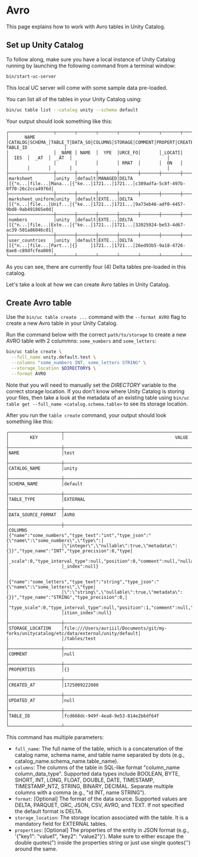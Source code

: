 # Avro

This page explains how to work with Avro tables in Unity Catalog.

## Set up Unity Catalog

To follow along, make sure you have a local instance of Unity Catalog running by launching the following command from a terminal window:

```sh
bin/start-uc-server
```

This local UC server will come with some sample data pre-loaded.

You can list all of the tables in your Unity Catalog using:

```sh
bin/uc table list --catalog unity --schema default
```

Your output should look something like this:

```
┌─────────────────┬───────┬───────┬───────┬───────┬───────┬───────┬───────┬───────┬───────┬───────┬────────────────────────────────────┐
│      NAME       │CATALOG│SCHEMA_│TABLE_T│DATA_SO│COLUMNS│STORAGE│COMMENT│PROPERT│CREATED│UPDATED│              TABLE_ID              │
│                 │ _NAME │ NAME  │  YPE  │URCE_FO│       │_LOCATI│       │  IES  │  _AT  │  _AT  │                                    │
│                 │       │       │       │ RMAT  │       │  ON   │       │       │       │       │                                    │
├─────────────────┼───────┼───────┼───────┼───────┼───────┼───────┼───────┼───────┼───────┼───────┼────────────────────────────────────┤
│marksheet        │unity  │default│MANAGED│DELTA  │[{"n...│file...│Mana...│{"ke...│1721...│1721...│c389adfa-5c8f-497b-8f70-26c2cca4976d│
├─────────────────┼───────┼───────┼───────┼───────┼───────┼───────┼───────┼───────┼───────┼───────┼────────────────────────────────────┤
│marksheet_uniform│unity  │default│EXTE...│DELTA  │[{"n...│file...│Unif...│{"ke...│1721...│1721...│9a73eb46-adf0-4457-9bd8-9ab491865e0d│
├─────────────────┼───────┼───────┼───────┼───────┼───────┼───────┼───────┼───────┼───────┼───────┼────────────────────────────────────┤
│numbers          │unity  │default│EXTE...│DELTA  │[{"n...│file...│Exte...│{"ke...│1721...│1721...│32025924-be53-4d67-ac39-501a86046c01│
├─────────────────┼───────┼───────┼───────┼───────┼───────┼───────┼───────┼───────┼───────┼───────┼────────────────────────────────────┤
│user_countries   │unity  │default│EXTE...│DELTA  │[{"n...│file...│Part...│{}     │1721...│1721...│26ed93b5-9a18-4726-8ae8-c89dfcfea069│
└─────────────────┴───────┴───────┴───────┴───────┴───────┴───────┴───────┴───────┴───────┴───────┴────────────────────────────────────┘
```

As you can see, there are currently four (4) Delta tables pre-loaded in this catalog.

Let's take a look at how we can create Avro tables in Unity Catalog.

## Create Avro table

Use the `bin/uc table create ...` command with the `--format AVRO` flag to create a new Avro table in your Unity Catalog.

Run the command below with the correct `path/to/storage` to create a new AVRO table with 2 colummns: `some_numbers` and `some_letters`:

```sh
bin/uc table create \
  --full_name unity.default.test \
  --columns "some_numbers INT, some_letters STRING" \
  --storage_location $DIRECTORY$ \
  --format AVRO
```

Note that you will need to manually set the $DIRECTORY$ variable to the correct storage location. If you don't know where Unity Catalog is storing your files, then take a look at the metadata of an existing table using `bin/uc table get --full_name <catalog.schema.table>` to see its storage location.

After you run the `table create` command, your output should look something like this:

```
┌────────────────────┬──────────────────────────────────────────────────────────────────────────────────────────┐
│        KEY         │                                          VALUE                                           │
├────────────────────┼──────────────────────────────────────────────────────────────────────────────────────────┤
│NAME                │test                                                                                      │
├────────────────────┼──────────────────────────────────────────────────────────────────────────────────────────┤
│CATALOG_NAME        │unity                                                                                     │
├────────────────────┼──────────────────────────────────────────────────────────────────────────────────────────┤
│SCHEMA_NAME         │default                                                                                   │
├────────────────────┼──────────────────────────────────────────────────────────────────────────────────────────┤
│TABLE_TYPE          │EXTERNAL                                                                                  │
├────────────────────┼──────────────────────────────────────────────────────────────────────────────────────────┤
│DATA_SOURCE_FORMAT  │AVRO                                                                                      │
├────────────────────┼──────────────────────────────────────────────────────────────────────────────────────────┤
│COLUMNS             │{"name":"some_numbers","type_text":"int","type_json":"{\"name\":\"some_numbers\",\"type\":│
│                    │\"integer\",\"nullable\":true,\"metadata\":{}}","type_name":"INT","type_precision":0,"type│
│                    │_scale":0,"type_interval_type":null,"position":0,"comment":null,"nullable":true,"partition│
│                    │_index":null}                                                                             │
│                    │{"name":"some_letters","type_text":"string","type_json":"{\"name\":\"some_letters\",\"type│
│                    │\":\"string\",\"nullable\":true,\"metadata\":{}}","type_name":"STRING","type_precision":0,│
│                    │"type_scale":0,"type_interval_type":null,"position":1,"comment":null,"nullable":true,"part│
│                    │ition_index":null}                                                                        │
├────────────────────┼──────────────────────────────────────────────────────────────────────────────────────────┤
│STORAGE_LOCATION    │file:///Users/avriiil/Documents/git/my-forks/unitycatalog/etc/data/external/unity/default│
│                    │/tables/test                                                                              │
├────────────────────┼──────────────────────────────────────────────────────────────────────────────────────────┤
│COMMENT             │null                                                                                      │
├────────────────────┼──────────────────────────────────────────────────────────────────────────────────────────┤
│PROPERTIES          │{}                                                                                        │
├────────────────────┼──────────────────────────────────────────────────────────────────────────────────────────┤
│CREATED_AT          │1725009222080                                                                             │
├────────────────────┼──────────────────────────────────────────────────────────────────────────────────────────┤
│UPDATED_AT          │null                                                                                      │
├────────────────────┼──────────────────────────────────────────────────────────────────────────────────────────┤
│TABLE_ID            │fcd668dc-949f-4ea8-9e53-814e2b6df64f                                                      │
└────────────────────┴──────────────────────────────────────────────────────────────────────────────────────────┘
```

This command has multiple parameters:

- `full_name`: The full name of the table, which is a concatenation of the catalog name, schema name, and table name separated by dots (e.g., catalog_name.schema_name.table_name).
- `columns`: The columns of the table in SQL-like format "column_name column_data_type". Supported data types include BOOLEAN, BYTE, SHORT, INT, LONG, FLOAT, DOUBLE, DATE, TIMESTAMP, TIMESTAMP_NTZ, STRING, BINARY, DECIMAL. Separate multiple columns with a comma (e.g., "id INT, name STRING").
- `format`: [Optional] The format of the data source. Supported values are DELTA, PARQUET, ORC, JSON, CSV, AVRO, and TEXT. If not specified the default format is DELTA.
- `storage_location`: The storage location associated with the table. It is a mandatory field for EXTERNAL tables.
- `properties`: [Optional] The properties of the entity in JSON format (e.g., '{"key1": "value1", "key2": "value2"}'). Make sure to either escape the double quotes(\") inside the properties string or just use single quotes('') around the same.
